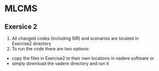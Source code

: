 # MLCMS

## Exersice 2
1. All changed codes (including SIR) and scenarios are located in Exercise2 directory
2. To run the code there are two options:
- copy the files in Exercise2 to their own locations in vadere software or
- simply download the vadere directory and run it
